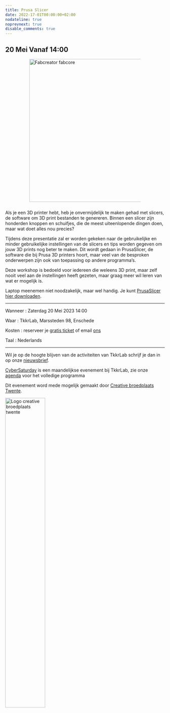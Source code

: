 ```yaml
---
title: Prusa Slicer
date: 2022-17-01T00:00:00+02:00
nodateline: true
noprevnext: true
disable_comments: true
---
```


## 20 Mei Vanaf 14:00 ##


<div style="margin: 0 15% 5%;">
<img src="/images/prusaslicer.jpg" width="450px"  alt="Fabcreator fabcore">
</div>

Als je een 3D printer hebt, heb je onvermijdelijk te maken gehad met slicers, de software om 3D print bestanden te genereren. Binnen een slicer zijn honderden knoppen en schuifjes, die de meest uiteenlopende dingen doen, maar wat doet alles nou precies?

Tijdens deze presentatie zal er worden gekeken naar de gebruikelijke en minder gebruikelijke instellingen van de slicers en tips worden gegeven om jouw 3D prints nog beter te maken. Dit wordt gedaan in PrusaSlicer, de software die bij Prusa 3D printers hoort, maar veel van de besproken onderwerpen zijn ook van toepassing op andere programma’s.

Deze workshop is bedoeld voor iedereen die weleens 3D print, maar zelf nooit veel aan de instellingen heeft gezeten, maar graag meer wil leren van wat er mogelijk is. 

Laptop meenemen niet noodzakelijk, maar wel handig. Je kunt [PrusaSlicer hier downloaden](https://www.prusa3d.com/page/prusaslicer_424/).

<hr>

Wanneer : Zaterdag 20 Mei 2023 14:00

Waar : TkkrLab, Marssteden 98, Enschede

Kosten : reserveer je [gratis ticket](https://tickets.tkkrlab.space/TkkrLab/vhqlm/) of email [ons](mailto:dave@tkkrlab.nl)

Taal : Nederlands

<hr>

Wil je op de hoogte blijven van de activiteiten van TkkrLab schrijf je dan in op onze [nieuwsbrief](http://eepurl.com/gLxrLD).


[CyberSaturday](/cybersaturdays/cybersaturday/) is een maandelijkse evenement bij TkkrLab, zie onze [agenda](/agenda/) voor het volledige programma

Dit evenement word mede mogelijk gemaakt door [Creative broedplaats Twente](http://www.creatievebroedplaatsentwente.nl/).

<img width=50% src="/images/Logo-Creatieve-Broedplaatsen-Twente.jpg"  alt="Logo creative broedplaats twente">


